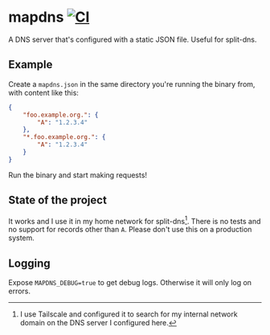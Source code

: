 # mapdns [![CI](https://github.com/bahlo/mapdns/actions/workflows/ci.yml/badge.svg)](https://github.com/bahlo/mapdns/actions/workflows/ci.yml)

A DNS server that's configured with a static JSON file. Useful for split-dns.

## Example
Create a `mapdns.json` in the same directory you're running the binary from, with content like this:
```json
{
	"foo.example.org.": {
		"A": "1.2.3.4"
	},
	"*.foo.example.org.": {
		"A": "1.2.3.4"
	}
}
```

Run the binary and start making requests!

## State of the project

It works and I use it in my home network for split-dns[^1]. There is no tests and 
no support for records other than `A`. Please don't use this on a production 
system.

## Logging
Expose `MAPDNS_DEBUG=true` to get debug logs. Otherwise it will only log on 
errors. 

[^1]: I use Tailscale and configured it to search for my internal network domain
on the DNS server I configured here.